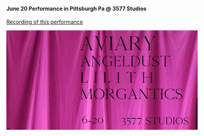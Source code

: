 #### June 20 Performance in Pittsburgh Pa @ 3577 Studios

[Recording of this performance](https://soundcloud.com/morgantics/62018-3577-studios-performance)

![june 20 flyer](/june20_performance/3577.png)
